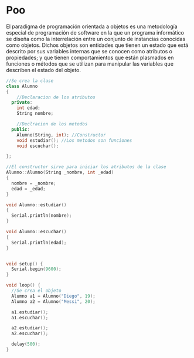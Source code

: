 # Poo
El paradigma de programación orientada a objetos es una metodología especial de programación de software en la que un programa informático se diseña como la interrelación entre un conjunto de instancias conocidas como objetos. Dichos objetos son entidades que tienen un estado que está descrito por sus variables internas que se conocen como atributos o propiedades; y que tienen comportamientos que están plasmados en funciones o métodos que se utilizan para manipular las variables que describen el estado del objeto.


```c++
//Se crea la clase
class Alumno
{
    //Declaracion de los atributos
  private:
    int edad;
    String nombre;

    //Declracion de los metodos
  public:
    Alumno(String, int); //Constructor
    void estudiar(); //Los metodos son funciones
    void escuchar();

};

//El constructor sirve para iniciar los atributos de la clase
Alumno::Alumno(String _nombre, int _edad)
{
  nombre = _nombre;
  edad = _edad;
}

void Alumno::estudiar()
{
  Serial.println(nombre);
}

void Alumno::escuchar()
{
  Serial.println(edad);
}


void setup() {
  Serial.begin(9600);
}

void loop() {
  //Se crea el objeto
  Alumno a1 = Alumno("Diego", 19);
  Alumno a2 = Alumno("Messi", 20);

  a1.estudiar();
  a1.escuchar();

  a2.estudiar();
  a2.escuchar();

  delay(500);
}
```
